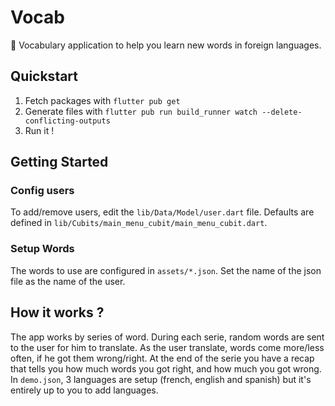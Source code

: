 # Vocab

📖 Vocabulary application to help you learn new words in foreign languages.

## Quickstart

1. Fetch packages with `flutter pub get`
2. Generate files with `flutter pub run build_runner watch --delete-conflicting-outputs`
3. Run it !

## Getting Started

### Config users

To add/remove users, edit the `lib/Data/Model/user.dart` file. Defaults are defined in `lib/Cubits/main_menu_cubit/main_menu_cubit.dart`.

### Setup Words
The words to use are configured in `assets/*.json`. Set the name of the json file as the name of the user.


## How it works ?

The app works by series of word. During each serie, random words are sent to the user for him to translate. As the user translate, words come more/less often, if he got them wrong/right.
At the end of the serie you have a recap that tells you how much words you got right, and how much you got wrong.
In `demo.json`, 3 languages are setup (french, english and spanish) but it's entirely up to you to add languages.
